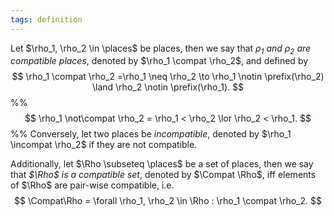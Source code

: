 ```yaml
---
tags: definition
---
```


Let $\rho_1, \rho_2 \in \places$ be places, then we say that _$\rho_1$ and $\rho_2$ are compatible places_, denoted by $\rho_1 \compat \rho_2$, and defined by
$$
\rho_1 \compat \rho_2 =\rho_1 \neq \rho_2 \to \rho_1 \notin \prefix(\rho_2) \land \rho_2 \notin \prefix(\rho_1).
$$
%%$$
\rho_1 \not\compat \rho_2 = \rho_1 < \rho_2 \lor \rho_2 < \rho_1.
$$%%
Conversely, let two places be _incompatible_, denoted by $\rho_1 \incompat \rho_2$ if they are not compatible.

Additionally, let $\Rho \subseteq \places$ be a set of places, then we say that _$\Rho$ is a compatible set_, denoted by $\Compat \Rho$, iff elements of $\Rho$ are pair-wise compatible, i.e.
$$
	\Compat\Rho = \forall \rho_1, \rho_2 \in \Rho : \rho_1 \compat \rho_2.
$$
